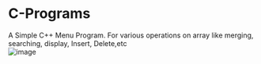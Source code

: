 # C-Programs
A Simple C++ Menu Program. For various operations on array like merging, searching, display, Insert, Delete,etc
<br>
![image](https://github.com/vishwas-kr/C-Programs/assets/85801973/23001eed-1b96-4c10-97c3-cdcd9660f12e)

